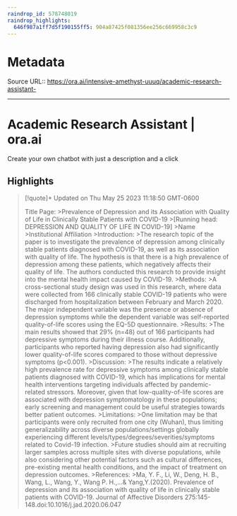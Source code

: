 ```yaml
---
raindrop_id: 578748019
raindrop_highlights:
  646f987a1ff7d5f190155ff5: 904a87425f081356ee256c669958c3c9
---
```


# Metadata
Source URL:: https://ora.ai/intensive-amethyst-uuuq/academic-research-assistant-


---
# Academic Research Assistant | ora.ai

Create your own chatbot with just a description and a click

## Highlights

> [!quote]+ Updated on Thu May 25 2023 11:18:50 GMT-0600
>
> Title Page:
&gt;Prevalence of Depression and its Association with Quality of Life in Clinically Stable Patients with COVID-19
&gt;[Running head: DEPRESSION AND QUALITY OF LIFE IN COVID-19]
&gt;Name
&gt;Institutional Affiliation
&gt;Introduction:
&gt;The research topic of the paper is to investigate the prevalence of depression among clinically stable patients diagnosed with COVID-19, as well as its association with quality of life. The hypothesis is that there is a high prevalence of depression among these patients, which negatively affects their quality of life. The authors conducted this research to provide insight into the mental health impact caused by COVID-19.
&gt;Methods:
&gt;A cross-sectional study design was used in this research, where data were collected from 166 clinically stable COVID-19 patients who were discharged from hospitalization between February and March 2020. The major independent variable was the presence or absence of depression symptoms while the dependent variable was self-reported quality-of-life scores using the EQ-5D questionnaire.
&gt;Results:
&gt;The main results showed that 29% (n=48) out of 166 participants had depressive symptoms during their illness course. Additionally, participants who reported having depression also had significantly lower quality-of-life scores compared to those without depressive symptoms (p&lt;0.001).
&gt;Discussion:
&gt;The results indicate a relatively high prevalence rate for depressive symptoms among clinically stable patients diagnosed with COVID-19, which has implications for mental health interventions targeting individuals affected by pandemic-related stressors. Moreover, given that low-quality-of-life scores are associated with depression symptomatology in these populations; early screening and management could be useful strategies towards better patient outcomes.
&gt;Limitations:
&gt;One limitation may be that participants were only recruited from one city (Wuhan), thus limiting generalizability across diverse populations/settings globally experiencing different levels/types/degrees/severities/symptoms related to Covid-19 infection.
&gt;Future studies should aim at recruiting larger samples across multiple sites with diverse populations, while also considering other potential factors such as cultural differences, pre-existing mental health conditions, and the impact of treatment on depression outcomes.
&gt;References:
&gt;Ma, Y. F., Li, W., Deng, H. B., Wang, L., Wang, Y., Wang P. H.,...&amp; Yang,Y.(2020). Prevalence of depression and its association with quality of life in clinically stable patients with COVID-19. Journal of Affective Disorders 275:145-148.doi:10.1016/j.jad.2020.06.047
